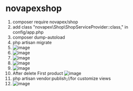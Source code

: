 # novapexshop
1. composer require novapex/shop
2. add class "novapex\Shop\ShopServiceProvider::class," in config/app.php
3. composer dump-autoload
4. php artisan migrate
5. ![image](https://user-images.githubusercontent.com/60508997/125780737-87fbd2e1-ad2a-49fe-87b6-410c066ed3af.png)
6. ![image](https://user-images.githubusercontent.com/60508997/125780313-82cc926b-8729-455a-8fb4-a22c4df8fa6b.png)
7. ![image](https://user-images.githubusercontent.com/60508997/125780383-e3743728-5a42-4e7e-bd4c-db05c23d2f2b.png)
8. ![image](https://user-images.githubusercontent.com/60508997/125780597-e5f67e43-b21b-49b4-9f31-efaf96c02079.png)
9. ![image](https://user-images.githubusercontent.com/60508997/125780464-a895a941-d4bf-4bc9-8d2f-8e235c0f9534.png)
10. After delete First product ![image](https://user-images.githubusercontent.com/60508997/125780527-54926300-9120-42b4-8227-49cc84b31490.png)
11. php artisan vendor:publish;//for customize views
12. ![image](https://user-images.githubusercontent.com/60508997/125789057-4f9bc188-5b06-46c8-a63a-95f62898e5fd.png)


